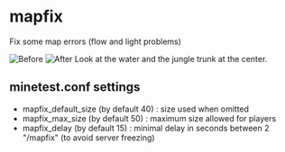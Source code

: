 # mapfix

Fix some map errors (flow and light problems)

![Before](http://i.imgur.com/T3csYME.png)
![After](http://i.imgur.com/d0V0aO7.png)
Look at the water and the jungle trunk at the center.


## minetest.conf settings
* mapfix_default_size (by default 40) : size used when omitted
* mapfix_max_size (by default 50) : maximum size allowed for players
* mapfix_delay (by default 15) : minimal delay in seconds between 2 "/mapfix" (to avoid server freezing)
